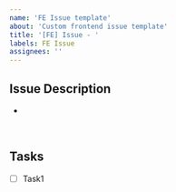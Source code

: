 ```yaml
---
name: 'FE Issue template'
about: 'Custom frontend issue template'
title: '[FE] Issue - '
labels: FE Issue
assignees: ''
---
```


## Issue Description

-

<br/>

## Tasks

- [ ] Task1
